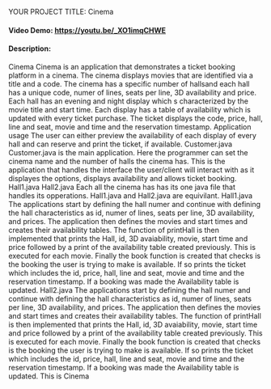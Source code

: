 YOUR PROJECT TITLE: Cinema
#### Video Demo:  <https://youtu.be/_XO1imqCHWE>
#### Description:
Cinema
Cinema is an application that demonstrates a ticket booking platform in a cinema.
The cinema displays movies that are identified via a title and a code.
The cinema has a specific number of hallsand each hall has a unique code, numer of lines, seats per line, 3D availability and price.
Each hall has an evening and night display which s characterized by the movie title and start time.
Each display has a table of availability which is updated with every ticket purchase.
The ticket displays the code, price, hall, line and seat, movie and time and the reservation timestamp.
Application usage
The user can either preview the availability of each display of every hall and can reserve and print the ticket, if available.
Customer.java
Customer.java is the main application. Here the programmer can set the cinema name and the number of halls the cinema has.
This is the application that handles the interface the user/client will interact with as it displayes the options, displays availability and allows ticket booking.
Hall1.java Hall2.java
Each all the cinema has has its one java file that handles its opperations. Hall1.java and Hall2.java are equivilant.
Hall1.java
The applications start by defining the hall numer and continue with defining the hall characteristics as id, numer of lines, seats per line, 3D availability, and prices.
The application then defines the movies and start times and creates their availability tables.
The function of printHall is then implemented that prints the Hall, id, 3D avaiability, movie, start time and price followed by a print of the availability table created previously.
This is executed for each movie.
Finally the book function is created that checks is the booking the user is trying to make is available.
If so prints the ticket which includes the id, price, hall, line and seat, movie and time and the reservation timestamp.
If a booking was made the Availability table is updated.
Hall2.java
The applications start by defining the hall numer and continue with defining the hall characteristics as id, numer of lines, seats per line, 3D availability, and prices.
The application then defines the movies and start times and creates their availability tables.
The function of printHall is then implemented that prints the Hall, id, 3D avaiability, movie, start time and price followed by a print of the availability table created previously.
This is executed for each movie.
Finally the book function is created that checks is the booking the user is trying to make is available.
If so prints the ticket which includes the id, price, hall, line and seat, movie and time and the reservation timestamp.
If a booking was made the Availability table is updated.
This is Cinema